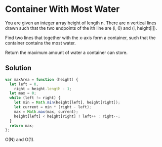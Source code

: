 # Container With Most Water

You are given an integer array height of length n. There are n vertical lines drawn such that the two endpoints of the ith line are (i, 0) and (i, height[i]).

Find two lines that together with the x-axis form a container, such that the container contains the most water.

Return the maximum amount of water a container can store.

## Solution

```js
var maxArea = function (height) {
  let left = 0,
    right = height.length - 1;
  let max = 0;
  while (left != right) {
    let min = Math.min(height[left], height[right]);
    let current = min * (right - left);
    max = Math.max(max, current);
    height[left] < height[right] ? left++ : right--;
  }
  return max;
};
```

O(N) and O(1).
